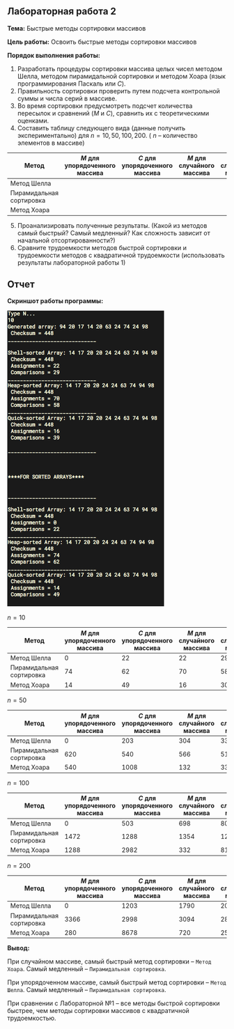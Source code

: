 ## Лабораторная работа 2

**Тема:**
Быстрые методы сортировки массивов

**Цель работы:** Освоить быстрые методы сортировки массивов

**Порядок выполнения работы:**

1. Разработать процедуры сортировки массива целых чисел
методом Шелла, методом пирамидальной сортировки и методом
Хоара (язык программирования Паскаль или $C$).
2. Правильность сортировки проверить путем подсчета
контрольной суммы и числа серий в массиве.
3. Во время сортировки предусмотреть подсчет количества
пересылок и сравнений ($М$ и $С$), сравнить их с теоретическими оценками.
4. Составить таблицу следующего вида (данные получить экспериментально) для $n=10, 50, 100, 200.$ ( $n$ – количество элементов в массиве)

Метод | $М$ для упорядоченного массива | $С$ для упорядоченного массива | $М$ для случайного массива | $C$ для случайного массива |
----- | ---------------------------- | ---------------------------- | ------------------------ | ------------------------ |
Метод Шелла | 
Пирамидальная сортировка |
Метод Хоара |


5. Проанализировать полученные результаты. (Какой из методов самый быстрый? Самый медленный? Как сложность зависит от начальной отсортированности?)
6. Сравните трудоемкости методов быстрой сортировки и трудоемкости методов с квадратичной трудоемкости (использовать результаты лабораторной работы 1)

## Отчет

**Скриншот работы программы:**

![screenshot](./img/2.png)


$n=10$

Метод | $М$ для упорядоченного массива | $С$ для упорядоченного массива | $М$ для случайного массива | $C$ для случайного массива |
----- | ---------------------------- | ---------------------------- | ------------------------ | ------------------------ |
Метод Шелла | $0$ | $22$ | $22$ | $29$ |
Пирамидальная сортировка | $74$ | $62$ | $70$ | $58$ |
Метод Хоара | $14$ | $49$ | $16$ | $30$ |

$n=50$

Метод | $М$ для упорядоченного массива | $С$ для упорядоченного массива | $М$ для случайного массива | $C$ для случайного массива |
----- | ---------------------------- | ---------------------------- | ------------------------ | ------------------------ |
Метод Шелла | $0$ | $203$ | $304$ | $335$ |
Пирамидальная сортировка | $620$ | $540$ | $566$ | $518$ |
Метод Хоара | $540$ | $1008$ | $132$ | $333$ |

$n=100$

Метод | $М$ для упорядоченного массива | $С$ для упорядоченного массива | $М$ для случайного массива | $C$ для случайного массива |
----- | ---------------------------- | ---------------------------- | ------------------------ | ------------------------ |
Метод Шелла | $0$ | $503$ | $698$ | $808$ |
Пирамидальная сортировка | $1472$ | $1288$ | $1354$ | $1232$ |
Метод Хоара | $1288$ | $2982$ | $332$ | $814$ |

$n=200$

Метод | $М$ для упорядоченного массива | $С$ для упорядоченного массива | $М$ для случайного массива | $C$ для случайного массива |
----- | ---------------------------- | ---------------------------- | ------------------------ | ------------------------ |
Метод Шелла | $0$ | $1203$ | $1790$ | $2009$ |
Пирамидальная сортировка | $3366$ | $2998$ | $3094$ | $2846$ |
Метод Хоара | $280$ | $8678$ | $720$ | $2555$ |

**Вывод:**

При случайном массиве, самый быстрый метод сортировки – `Метод Хоара`. Самый медленный – `Пирамидальная сортировка`.

При упорядоченном массиве, самый быстрый метод сортировки – `Метод Шелла`. Самый медленный – `Пирамидальная сортировка`.

При сравнении с Лабораторной №1 – все методы быстрой сортировки быстрее, чем  методы сортировки массивов с квадратичной трудоемкостью.